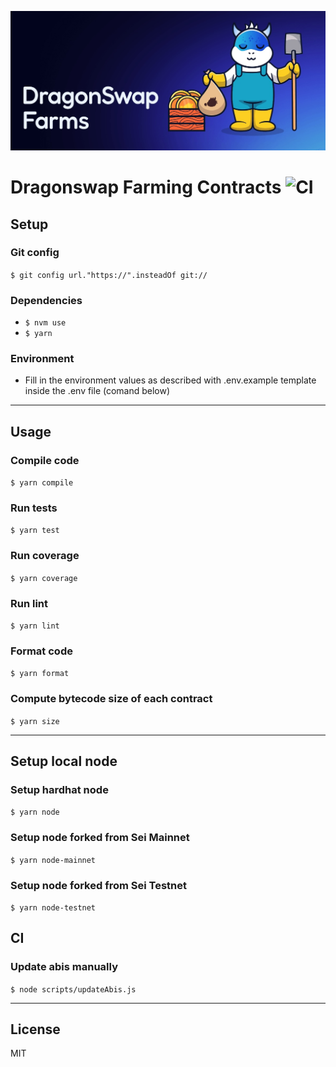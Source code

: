 ![Screenshot](dsw_farm.jpg)

# Dragonswap Farming Contracts ![CI](https://github.com/dragonswap-app/dragonswap-farming/actions/workflows/ci.yml/badge.svg)

## Setup

### Git config
`$ git config url."https://".insteadOf git://`

### Dependencies
- `$ nvm use`
- `$ yarn`

### Environment
 - Fill in the environment values as described with .env.example template inside the .env file (comand below)
---
## Usage
### Compile code
`$ yarn compile`

### Run tests
`$ yarn test`

### Run coverage
`$ yarn coverage`

### Run lint
`$ yarn lint`

### Format code
`$ yarn format`

### Compute bytecode size of each contract
`$ yarn size`

---
## Setup local node
### Setup hardhat node
`$ yarn node`

### Setup node forked from Sei Mainnet
`$ yarn node-mainnet`

### Setup node forked from Sei Testnet
`$ yarn node-testnet`

## CI
### Update abis manually
`$ node scripts/updateAbis.js`

---
## License
MIT
